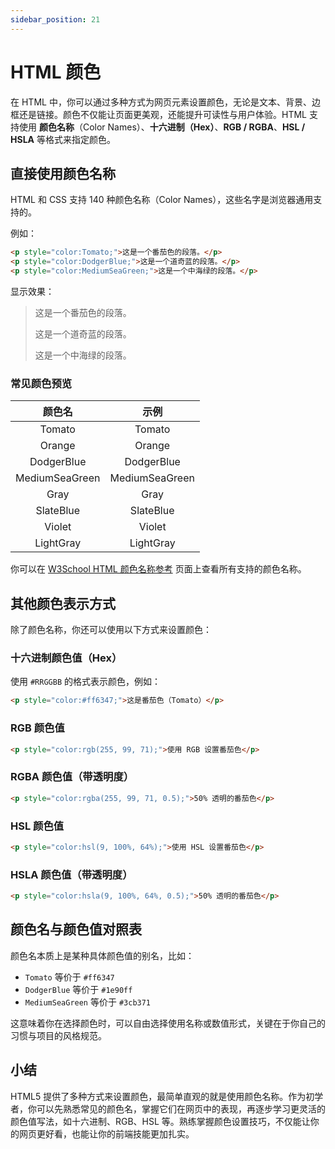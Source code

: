 ```yaml
---
sidebar_position: 21
---
```


# HTML 颜色

在 HTML 中，你可以通过多种方式为网页元素设置颜色，无论是文本、背景、边框还是链接。颜色不仅能让页面更美观，还能提升可读性与用户体验。HTML 支持使用 **颜色名称**（Color Names）、**十六进制（Hex）**、**RGB / RGBA**、**HSL / HSLA** 等格式来指定颜色。



## 直接使用颜色名称

HTML 和 CSS 支持 140 种颜色名称（Color Names），这些名字是浏览器通用支持的。

例如：

```html
<p style="color:Tomato;">这是一个番茄色的段落。</p>
<p style="color:DodgerBlue;">这是一个道奇蓝的段落。</p>
<p style="color:MediumSeaGreen;">这是一个中海绿的段落。</p>
```

显示效果：

> <p class="text-tomato">这是一个番茄色的段落。</p>
> <p class="text-dodgerblue">这是一个道奇蓝的段落。</p>
> <p class="text-mediumseagreen">这是一个中海绿的段落。</p>



### 常见颜色预览

|     颜色名     |                           示例                            |
| :------------: | :-------------------------------------------------------: |
|     Tomato     |         <span class="text-tomato">Tomato</span>         |
|     Orange     |         <span class="text-orange">Orange</span>         |
|   DodgerBlue   |     <span class="text-dodgerblue">DodgerBlue</span>     |
| MediumSeaGreen | <span class="text-mediumseagreen">MediumSeaGreen</span> |
|      Gray      |           <span class="text-gray">Gray</span>           |
|   SlateBlue    |      <span class="text-slateblue">SlateBlue</span>      |
|     Violet     |         <span class="text-violet">Violet</span>         |
|   LightGray    |      <span class="text-lightgray">LightGray</span>      |

你可以在 [W3School HTML 颜色名称参考](https://www.w3school.com.cn/tags/html_ref_colornames.asp) 页面上查看所有支持的颜色名称。



## 其他颜色表示方式

除了颜色名称，你还可以使用以下方式来设置颜色：

### 十六进制颜色值（Hex）

使用 `#RRGGBB` 的格式表示颜色，例如：

```html
<p style="color:#ff6347;">这是番茄色（Tomato）</p>
```

### RGB 颜色值

```html
<p style="color:rgb(255, 99, 71);">使用 RGB 设置番茄色</p>
```

### RGBA 颜色值（带透明度）

```html
<p style="color:rgba(255, 99, 71, 0.5);">50% 透明的番茄色</p>
```

### HSL 颜色值

```html
<p style="color:hsl(9, 100%, 64%);">使用 HSL 设置番茄色</p>
```

### HSLA 颜色值（带透明度）

```html
<p style="color:hsla(9, 100%, 64%, 0.5);">50% 透明的番茄色</p>
```



## 颜色名与颜色值对照表

颜色名本质上是某种具体颜色值的别名，比如：

- `Tomato` 等价于 `#ff6347`
- `DodgerBlue` 等价于 `#1e90ff`
- `MediumSeaGreen` 等价于 `#3cb371`

这意味着你在选择颜色时，可以自由选择使用名称或数值形式，关键在于你自己的习惯与项目的风格规范。



## 小结

HTML5 提供了多种方式来设置颜色，最简单直观的就是使用颜色名称。作为初学者，你可以先熟悉常见的颜色名，掌握它们在网页中的表现，再逐步学习更灵活的颜色值写法，如十六进制、RGB、HSL 等。熟练掌握颜色设置技巧，不仅能让你的网页更好看，也能让你的前端技能更加扎实。
